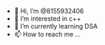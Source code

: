 - 👋 Hi, I’m @8155932406
- 👀 I’m interested in c++
- 🌱 I’m currently learning DSA
- 📫 How to reach me ...

<!---
8155932406/8155932406 is a ✨ special ✨ repository because its `README.md` (this file) appears on your GitHub profile.
You can click the Preview link to take a look at your changes.
--->
